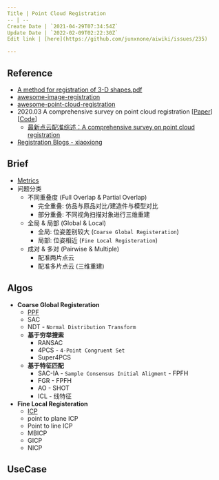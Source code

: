 ```yaml
---
Title | Point Cloud Registration
-- | --
Create Date | `2021-04-29T07:34:54Z`
Update Date | `2022-02-09T02:22:30Z`
Edit link | [here](https://github.com/junxnone/aiwiki/issues/235)

---
```

## Reference
- [A method for registration of 3-D shapes.pdf](https://github.com/junxnone/tech-io/files/6397002/A.method.for.registration.of.3-D.shapes.pdf)
- [awesome-image-registration](https://github.com/Awesome-Image-Registration-Organization/awesome-image-registration)
- [awesome-point-cloud-registration](https://github.com/XuyangBai/awesome-point-cloud-registration)
- 2020.03  A comprehensive survey on point cloud registration  [[Paper](https://arxiv.org/abs/2103.02690v2)] [[Code]()]
  - [最新点云配准综述：A comprehensive survey on point cloud registration](https://zhuanlan.zhihu.com/p/355578871)
- [Registration Blogs - xiaoxiong](https://littlebearsama.github.io/categories/Registration/)

## Brief
- [Metrics](https://github.com/junxnone/tech-io/issues/983)
- 问题分类
  - 不同重叠度 (Full Overlap & Partial Overlap)
    - 完全重叠: 仿品与原品对比/建造件与模型对比
    - 部分重叠: 不同视角扫描对象进行三维重建
  - 全局 & 局部 (Global & Local)
    - 全局: 位姿差别较大 (`Coarse Global Registeration`)
    - 局部: 位姿相近 (`Fine Local Registeration`)
  - 成对 & 多对 (Pairwise & Multiple)
    - 配准两片点云
    - 配准多片点云 (三维重建)

## Algos
- **Coarse Global Registeration**
  - [PPF](/3D_Algos_PPF)
  - SAC
  - NDT - `Normal Distribution Transform` 
  - **基于穷举搜索**
    - RANSAC
    - 4PCS - `4-Point Congruent Set`
    - Super4PCS
  - **基于特征匹配**
    - SAC-IA - `Sample Consensus Initial Aligment` - FPFH
    - FGR - FPFH
    - AO - SHOT
    - ICL - 线特征
- **Fine Local Registeration**
  - [ICP](3D_Algos_ICP)
  - point to plane ICP
  - Point to line ICP
  - MBICP
  - GICP
  - NICP


## UseCase

